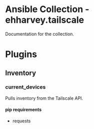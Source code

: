 # Ansible Collection - ehharvey.tailscale

Documentation for the collection.

# Plugins
## Inventory
### current_devices
Pulls inventory from the Tailscale API.

#### pip requirements
- requests